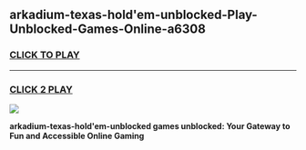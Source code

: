 
## arkadium-texas-hold'em-unblocked-Play-Unblocked-Games-Online-a6308
<h3>
<a href="https://premium76.site?title=arkadium-texas-hold'em-unblocked&ref=25A">CLICK TO PLAY</a></h3>
<hr>

<h3>
<a href="https://premium76.site?title=arkadium-texas-hold'em-unblocked&ref=25A">CLICK 2 PLAY</a>
  
</h3>

<a href="https://premium76.site?title=arkadium-texas-hold'em-unblocked&ref=25A"><img src="https://clearcache.store/games.png"></a>


**arkadium-texas-hold'em-unblocked games unblocked: Your Gateway to Fun and Accessible Online Gaming**
